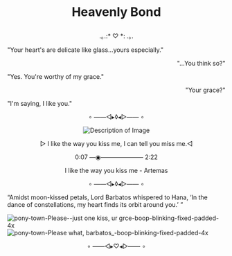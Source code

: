 # <p align="center">Heavenly Bond</p>

<p align="center">.｡.:* ♡ *: .｡.</p>

<p align="left">"Your heart's are delicate like glass...yours especially."</p>

<p align="right">"...You think so?"</p>

<p align="left">"Yes. You're worthy of my grace."</p>

<p align="right">"Your grace?"</p>

<p align="left">"I'm saying, I like you."</p>

<p align="center">∘ ——◅▸◊◂▻—— ∘</p>

<p align="center">
  <img src="https://scontent.fmnl9-4.fna.fbcdn.net/v/t1.15752-9/436335409_1411132619538115_725377535677112990_n.jpg?_nc_cat=106&ccb=1-7&_nc_sid=5f2048&_nc_eui2=AeEq92mWAwHarIpRZwugQFtIvv3kIk0m33K-_eQiTSbfcklsS7cBALvpadZpnC7kYxJfPsdlQHB_Y4i5DOEhEC17&_nc_ohc=2iwLilEaiFoQ7kNvgHgN-d5&_nc_ht=scontent.fmnl9-4.fna&oh=03_Q7cD1QH6WfIQ7FZ_xOfRnJOHUA56Kr1xpA-EC_-iNMMcAFERkA&oe=666C14B6" alt="Description of Image"[200=200]>
</p>

<p align="center"> ▻ I like the way you kiss me, I can tell you miss me.◅</p>
<P align="center">0:07 —◉——————— 2:22</P>
<p align="center">I like the way you kiss me - Artemas</p>

<p align="center">∘ ——◅▸◊◂▻—— ∘</p>

<p align="left">“Amidst moon-kissed petals, Lord Barbatos whispered to Hana, ‘In the dance of constellations, my heart finds its orbit around you.’ ”</p> 

  ![pony-town-Please--just one kiss, ur grce-boop-blinking-fixed-padded-4x](https://github.com/OurDivineLove/OurDivineLove/assets/153145826/c07e7ece-e27b-4175-b58d-709f78192c1e
) ![pony-town-Please what, barbatos_-boop-blinking-fixed-padded-4x](https://github.com/OurDivineLove/OurDivineLove/assets/153145826/fe69b1cb-729a-4590-9a2b-fcb9dce29c23)


<p align="center">∘ ——◅▸♡◂▻—— ∘</p>
